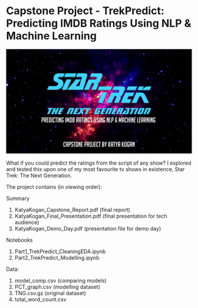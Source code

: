 # Capstone Project - TrekPredict: Predicting IMDB Ratings Using NLP & Machine Learning

![st_banner](st_banner.png) 

What if you could predict the ratings from the script of any show? I explored and tested this upon one of my most favourite tv shows in existence, Star Trek: The Next Generation. 

The project contains (in viewing order): 

Summary 
1. KatyaKogan_Capstone_Report.pdf (final report) 
2. KatyaKogan_Final_Presentation.pdf (final presentation for tech audience) 
3. KatyaKogan_Demo_Day.pdf (presentation file for demo day)

Notebooks 
1. Part1_TrekPredict_CleaningEDA.ipynb
2. Part2_TrekPredict_Modelling.ipynb 

Data: 
1. model_comp.csv (comparing models)
2. PCT_graph.csv (modelling dataset)
3. TNG.csv.gz (original dataset) 
4. total_word_count.csv 



